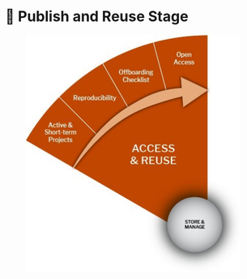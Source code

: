 # 🔵 Publish and Reuse Stage

<figure><img src="../../.gitbook/assets/Access and Reuse.jpg" alt=""><figcaption></figcaption></figure>
